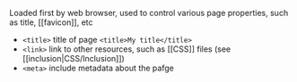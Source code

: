 Loaded first by web browser, used to control various page properties, such as title, [[favicon]], etc
- `<title>` title of page `<title>My title</title>`
- `<link>` link to other resources, such as [[CSS]] files (see [[inclusion|CSS/Inclusion]])
- `<meta>` include metadata about the pafge